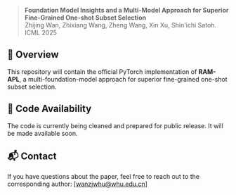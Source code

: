 > **Foundation Model Insights and a Multi-Model Approach for Superior Fine-Grained One-shot Subset Selection**  
> Zhijing Wan, Zhixiang Wang, Zheng Wang, Xin Xu, Shin'ichi Satoh.
> ICML 2025

## 📌 Overview
This repository will contain the official PyTorch implementation of **RAM-APL**, a multi-foundation-model approach for superior fine-grained one-shot subset selection.

## 📅 Code Availability
The code is currently being cleaned and prepared for public release. It will be made available soon.

## 📬 Contact
If you have questions about the paper, feel free to reach out to the corresponding author: [wanzjwhu@whu.edu.cn]
